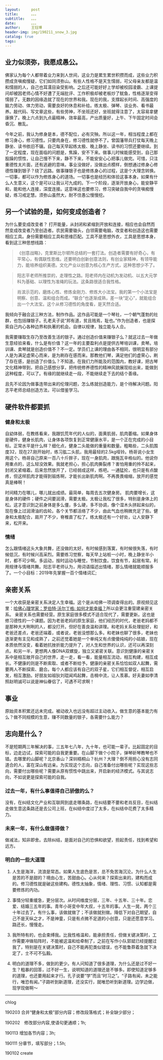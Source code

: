 ```yaml
--- 
layout:     post 
title:      。。。 
subtitle:   。。。
date:       。。。
author:     王钰博 
header-img: img/190211_snow_3.jpg 
catalog: true 
tags: 
--- 
```

## 业力似须弥，我愿成愚公。
佛家认为每个人都带着业力来到人世间，这业力是累生累世积攒而成，这些业力积攒成贪嗔痴慢疑，它们如同须弥山。有些人性格不是天生懦弱，可父母亲友都是温和懦弱的人，自己也耳濡目染受影响。之后还可能好好上学却被校园凌霸、上课提问却被因老师心情不好遭了无端批评、工作积极却被老板炒了鱿鱼，性格逐渐变得懦弱了。无数的因缘造就了现在的世界和我。现在的我，支撑起长时间、高强度的脑力劳动、体力劳动，需要良好的休息和补给。练太极、弹琴、谈业务、看书最养。敲代码、写文章这些，有些劳神，不坐班还好，坐班就得注意了，太容易拿健康换了。晚上六点到九点最精神，效率最高，产出质量好，上午、下午固定时间会昏沉、散乱。

今年之前，我认为修身是本，德不配位，必有灾殃。所以这一年，相当程度上都在修习身心，修习德性。只要肉身在，修习德性就停不了。曾国藩带兵打仗每天晚上静坐、读书依旧不辍。自己每天早起练太极、晚上静坐、读书的习惯还要继续。到了一定程度，现在面临的问题是，焦躁，安不下来。做事儿时候能感受到，自己那股躁的惯性，让自己慢不下来，静不下来，不能安安心心把事儿做完。可惜，只注重德性太片面，还有逃避的意味。事业没做好，没做出点模样，倒想通过修身心修德性赚到银子？绕了远路。做事赚银子也是修炼身心的过程，这是个大理念转换。一切事，都可以作为修炼身心的道场。一切事也是经历和体验这事本身。如果有什么人生意义，这个是可以让我认可九成的。下一个阶段，逐渐开放身心，能安静平和，能和他人连接，深度连接。这意味这也要修习，修习突破自我中的贪嗔痴慢疑，练习戒定慧。须弥山虽然大，耐不住愚公慢慢挖。


## 另一个试验的是，如何变成创造者？

为什么要变成改变者？
打开能量，从封闭和紧缩到开放和连接，相应也会自然而然变成改变者乃至创造者。农民需要锄头，白领需要电脑，改变者和创造这也需要相应工具。身份需要相应工具和思维匹配。工具不是思想外衣，工具是思想本身，看到这三种思想线路：
> 《创意战略》，克里斯比尔顿所总结的一套打法。创造者需要有好奇心，有平常心，有偶联性思维。还要明白创新创意法则，有创业家精神，有领导能力，能培养组织美德。文化产业以创意为核心生产方式，这种思想少不了。

> 阳志平老师所推崇的，走理性之路。阳老师内在动机为发动机、以五大元学科为基础、以理性为准绳的玩法。这条路很适合我性格。

> 肖滨示范的，磨炼心性、修炼金刚力、修炼大小法宝。我的第一个小法宝是明察、创意、温和组合而成。“联合”也逐渐成熟，差一块“定心”，就能组合出一个大法宝。这个从修习德性的角度看，是天然合适。


我倾向于融合这三种方法，制作作品。这作品可能是一个琴社，一个朝气蓬勃的社群，也包括赚银子。孔老夫子说“邦有道，贫且贱焉，耻也。”作为创造者，也是探索自己内心各种边界和执著的机会。自律以规律，独立能与人合。

我需要赚取生存乃至改善生活的银子。通过创造价值来赚银子么？就这过去一年做生意经验来看，什么是有价值？这一年的主要盈利点是提供古琴培训课，卖琴。培训课、卖琴就是创造价值不？不一定。学员们上课的理由各不相同，很明显有部分人是为满足虚荣心而来，是为刷存在感而来。那教他们琴，满足他们的虚荣心，刷了存在感，是创造了价值么？不知道。在我们力所能及的范围内，教好课，把古琴文化精神带到，把自己感想分享，把传统修养德性的精神风貌展现给出来，能做到这种程度，可以了。有缘的就继续走一段，不能继续走下去的结个善缘。

且先不论因为做事连带出来的伦理问题，怎么练就创造能力，是个待解决问题。阳志平老师总结创造方法，可以借鉴学习。



## 硬件软件都要抓
### 健身和太极
自幼体弱，在教练看来，我跟饥荒年代的人似的，面黄肌弱，肌肉萎缩。如果身体是硬件，健身长肌肉，让身体各项恢复到正常健康水平，是一个正在完成的小目标。正常水平是什么样？细化点，健身二头能做的重量和数量。粗略些，二头肌围度32，现在27.刚开始时，练习肱二头肌，我用最轻的2.5kg哑铃。杨哥说小女生用这个。杨哥自己原来一百八十斤胖子，现在一身肌肉，跟施瓦辛格似的。他说你用重点的，这么轻没效果。我就老担心，担心肌肉撕裂疼？害怕用重的拎不起来，封闭又紧缩着。后来忽然放开了，已经弱成这样，练吧。一通猛抡，也只是有点酸疼，但这样肌肉才能得到锻炼啊，才能长出新肌肉啊。不再畏畏缩缩，放开的感觉真是棒啊！

时间精力在哪儿，哪儿就出成绩。最简单，每周去五次健身房。
肌肉要增长，这是身体的硬件；硬件之间要润滑，需要太极。太极让我松了很多，特别是身体上的松。这才意识到之前身体是多么僵，多么硬，多不协调，像个湿木头拼起来似的，现在像上过润滑油的齿轮。各个关节都活络了不少，由此气血也稍微充足了些。健身和太极配合，肩开了不少，脊椎直了松了。练太极还有一个好处，让人安静下来，松开来。


### 情绪
怎么跟情绪这头大象共舞，还没做的太好。有时候感到落寞，有时候很失落，有时候低沉，有时候兴高采烈。需要练习觉察，每天早上站桩一小时，晚上静坐半小时，都不可少啊。多运动，按时运动与睡觉，节制饮食。饮食有节，起居有常。利用规律与情绪共舞。阳志平老师认为，用词语描述出情绪，那么情绪就能顺服多了。一个小目标：2019年先掌握一百个情绪词汇;

## 亲密关系
一个大收获是亲密关系决定人生幸福。这个是从哈佛一项调查得出的。原视频见这里：[哈佛心理学家：罗伯特·沃尔丁格: 如何才能幸福？](https://go.ted.com/CefP)所以会更注重营建亲密关系。
亲密关系也需要经营。原生家庭很多模式不适合现代了，需要更新。这也是修习德性的一个课题。因为老爸老妈的原生家庭，他们经历的时代，老爸老妈都不是那种大大咧咧的人，都没打开。但好在善良温和讲理。和老妈关系处理挺好，和老爸还差点，老爸还端着，或者说，老爸没想那么多。和老妹也聊了很多，老妹也逐渐更有主见和成熟了，之前还觉着她是一个单纯又有点傻傻纯纯的小姑娘，现在本质依然没变，看着她抗挫折能力提升了，对人生和世界的认识，还可以再深刻点。和另一半，更想两人像DNA双螺旋，独立又紧密关联。意识到健康的亲密关系中是相互敞开自己的世界，走一走，看一看，能量相互流动，相互构建，相互成长。不健康的则是不断索取、或者不断给予。健康的亲密关系恰恰如双人起舞，需要两人不断探索、磨合。每个人都应该有自己的双子星，它们相互督促，相互启发，相互激励。好朋友如祖狄刘琨闻鸡起舞，击楫中流，让人羡慕。好夫妻如李清照赵明诚可以说是神仙眷侣了，可遇不可求啊！

## 事业

原始资本积累还远未完成。被动收入也远没有超过主动收入。做生意的基本能力有么？做不同规模的生意，赚不同数量的银子，各需要什么能力？

## 志向是什么？
不是短期两三年解决的事，三五年七八年，九十年，也可能一辈子。比起固定的目标，边走边试，探索可能的自我更重要。在山脚下做个小院子，弹琴斫琴教琴也不错。去哪里的山脚呢？北京香山？深圳梧桐山？杭州？大理？倒不用担心没有志同道合的人，富在深山有远亲。为实现这个志向，自己准备付出哪些呢？实现这些志向，需要付出哪些呢？需要从原有惯性中跳出来，开启新的经济模式。与其说志向，不如说更是探索可能的自我。

### 过去一年，有什么事值得自己骄傲的么？
没有，在纠结文化产业和互联网到底走哪条路，在纠结要不要和老肖反目，在纠结走做生意这条路还是去公司上班，在纠结中度过了太多，在纠结中花费了太多精力。

### 未来一年，有什么做值得做？
做减法，知非即舍。去除纠结，是面对自己的恐惧和欲望，担起责任，找到希望和远方。


### 明白的一些大道理
1. 人生是海洋，流浪是常态。如果人生底色是苦，总不免苦海沉沦。为什么人生是苦的不是甜的？境由心生，苦甜由心。心从何来？探索出来的，建构而成的。修习德性就是破这些建构。德性太抽象，情绪、理性、习惯、认知都是需要修炼的内功。

2. 事情分轻重缓急，更分层次。从时间维度分层，三年、十五年、三十年。恋爱、结婚三五年的事。青年小哥变中年大叔，十五年的事。人生一晃，两个三十年过去了。有什么事，该做就做了；不该做就别做。降低下对自己期望，自己不是天纵之才，不是神童，只是有点微不足道的小创意，只是还愿意学习。路还长，慢慢走。

3. 我所特有的，也会束缚我。比我性格温和，能承担责任，但做关键决策时，工作需要冲锋陷阵时，不能被这温和给牵制了，之前在写作小队郭斌已经提醒过我了，特别是在关键决策时，自己不能再犯类似错误，也不能鲁莽着急就下决定了，士不可不弘毅。

4. 明白的道理不多，做到的更少。有人问知道了很多道理，为什么还是过不好一生？粗暴的回答，过不好一生，说明知道的道理还是不够多。即使知道足够多的道理，也还要用起来才行。孔子说要“学”而且“时习之”。“子路有闻，未之能行，唯恐有闻。”子路听到新道理，还没实行，就唯恐听到新道理。边学边做，现学现做啊～

---
chlog

190203 合并“健身和太极”部分内容；修改段落格式；补全缺少部分；

190202　修改部分内容,使语句更通顺；1h; 

190113 增加各节内容；3h;

190111 分章节，填写部分；1.5h;

190102 create














